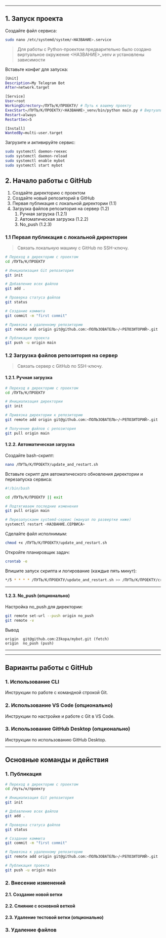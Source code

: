 ***
## 1. Запуск проекта
Создайте файл сервиса:
```sh
sudo nano /etc/systemd/system/<НАЗВАНИЕ>.service
```

>Для работы с Python-проектом предварительно было создано виртуальное окружение <НАЗВАНИЕ>_venv  и установлены зависимости

Вставьте конфиг для запуска:
```sh
[Unit]
Description=My Telegram Bot
After=network.target

[Service]
User=root
WorkingDirectory=/ПУТЬ/К/ПРОЕКТУ/ # Путь к вашему проекту
ExecStart=/ПУТЬ/К/ПРОЕКТУ/<НАЗВАНИЕ>_venv/bin/python main.py # Виртуальное окружение и файл запуска 
Restart=always
RestartSec=5

[Install]
WantedBy=multi-user.target
```
Загрузите и активируйте сервис:
```sh
sudo systemctl daemon-reexec
sudo systemctl daemon-reload
sudo systemctl enable mybot
sudo systemctl start mybot
```
## 2. Начало работы с GitHub
1. Создайте директорию с проектом
2. Создайте новый репозиторий в GitHub 
3. Первая публикация с локальной директории (1.1)
4. Загрузка файлов репозитория на сервер (1.2)
	1. Ручная загрузка (1.2.1)
	2. Автоматическая загрузка (1.2.2)
	3. No_push (1.2.3)

### 1.1 Первая публикация с локальной директории
> Связать локальную машину с GitHub по SSH-ключу.

```sh
# Переход в директорию с проектом
cd /ПУТЬ/К/ПРОЕКТУ

# Инициализация Git репозитория
git init

# Добавление всех файлов
git add .

# Проверка статуса файлов
git status

# Создание коммита
git commit -m "first commit"

# Привязка к удаленному репозиторию
git remote add origin git@github.com:<ПОЛЬЗОВАТЕЛЬ>/<РЕПОЗИТОРИЙ>.git

# Публикация проекта
git push -u origin main
```
### 1.2 Загрузка файлов репозитория на сервер
> Связать сервер с GitHub по SSH-ключу.

#### 1.2.1. Ручная загрузка
```sh
# Переход в директорию с проектом
cd /ПУТЬ/К/ПРОЕКТУ

# Инициализация директории
git init

# Привязка директории к репозиторию
git remote add origin git@github.com:<ПОЛЬЗОВАТЕЛЬ>/<РЕПОЗИТОРИЙ>.git

# Получение файлов с репозитория
git pull origin main
```

#### 1.2.2. Автоматическая загрузка
Создайте bash-скрипт:
```sh
nano /ПУТЬ/К/ПРОЕКТУ/update_and_restart.sh
```

Вставьте скрипт для автоматического обновления директории и перезапуска сервиса:
```sh
#!/bin/bash

cd /ПУТЬ/К/ПРОЕКТУ || exit

# Подтягиваем последние изменения
git pull origin main

# Перезапускаем systemd-сервис (мануал по развертке ниже)
systemctl restart <НАЗВАНИЕ.СЕРВИСА>
```

Сделайте файл исполнимым:
```sh
chmod +x /ПУТЬ/К/ПРОЕКТУ/update_and_restart.sh
```

Откройте планировщик задач:
```sh
crontab -e
```
Впишите запуск скрипта и логирование (каждые пять минут):
```sh
*/5 * * * * /ПУТЬ/К/ПРОЕКТУ/update_and_restart.sh >> /ПУТЬ/К/ПРОЕКТУ/cron.log 2>&1
```
***

#### 1.2.3.  No_push (опционально)
Настройка no_push для директории:
```sh
git remote set-url --push origin no_push
git remote -v
```
Вывод
```
origin  git@github.com:23kopa/mybot.git (fetch)
origin  no_push (push)
```
***


***
## Варианты работы с GitHub

### 1. Использование CLI
Инструкции по работе с командной строкой Git.

### 2. Использование VS Code (опционально)
Инструкции по настройке и работе с Git в VS Code.

### 3. Использование GitHub Desktop (опционально)
Инструкции по использованию GitHub Desktop.

***
## Основные команды и действия

### 1. Публикация

```sh
# Переход в директорию с проектом
cd /путь/к/проекту

# Инициализация Git репозитория
git init

# Добавление всех файлов
git add .

# Проверка статуса файлов
git status

# Создание коммита
git commit -m "first commit"

# Привязка к удаленному репозиторию
git remote add origin git@github.com:<ПОЛЬЗОВАТЕЛЬ>/<РЕПОЗИТОРИЙ>.git

# Публикация проекта
git push -u origin main
```
### 2. Внесение изменений
#### 2.1. Создание новой ветки
#### 2.2. Слияние с основной веткой
#### 2.3. Удаление тестовой ветки (опционально)
### 3. Удаление файлов


